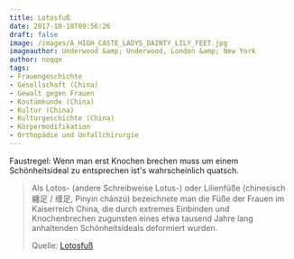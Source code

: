 ```yaml
---
title: Lotosfuß
date: 2017-10-10T09:56:26
draft: false
image: /images/A_HIGH_CASTE_LADYS_DAINTY_LILY_FEET.jpg
imageauthor: Underwood &amp; Underwood, London &amp; New York
author: noqqe
tags:
- Frauengeschichte
- Gesellschaft (China)
- Gewalt gegen Frauen
- Kostümkunde (China)
- Kultur (China)
- Kulturgeschichte (China)
- Körpermodifikation
- Orthopädie und Unfallchirurgie
---
```


Faustregel: Wenn man erst Knochen brechen muss um einem Schönheitsideal zu
entsprechen ist's wahrscheinlich quatsch.

> Als Lotos- (andere Schreibweise Lotus-) oder Lilienfüße (chinesisch 纏足 / 缠足,
> Pinyin chánzú) bezeichnete man die Füße der Frauen im Kaiserreich China, die
> durch extremes Einbinden und Knochenbrechen zugunsten eines etwa tausend Jahre
> lang anhaltenden Schönheitsideals deformiert wurden.
>
> Quelle: [Lotosfuß](https://de.wikipedia.org/wiki/Lotosfuß)
